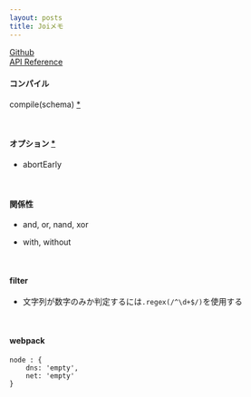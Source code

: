 ```yaml
---
layout: posts
title: Joiメモ
---
```

[Github](https://github.com/hapijs/joi)  
[API Reference](https://github.com/hapijs/joi/blob/v10.4.2/API.md)  

#### コンパイル

compile(schema) [\*](https://github.com/hapijs/joi/blob/v10.4.2/API.md#compileschema)  

<br>

#### オプション [\*](https://github.com/hapijs/joi/blob/v10.4.2/API.md#validatevalue-schema-options-callback)

* abortEarly

<br>

#### 関係性

* and, or, nand, xor  

* with, without

<br>

#### filter

* 文字列が数字のみか判定するには`.regex(/^\d+$/)`を使用する

<br>

#### webpack

```
node : {
    dns: 'empty',
    net: 'empty'
}
```
